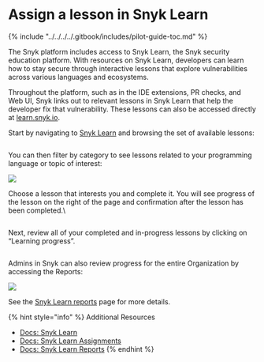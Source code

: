 # Assign a lesson in Snyk Learn

{% include "../../../../.gitbook/includes/pilot-guide-toc.md" %}

The Snyk platform includes access to Snyk Learn, the Snyk security education platform. With resources on Snyk Learn, developers can learn how to stay secure through interactive lessons that explore vulnerabilities across various languages and ecosystems.

Throughout the platform, such as in the IDE extensions, PR checks, and Web UI, Snyk links out to relevant lessons in Snyk Learn that help the developer fix that vulnerability. These lessons can also be accessed directly at [learn.snyk.io](http://learn.snyk.io).

Start by navigating to [Snyk Learn](http://learn.snyk.io) and browsing the set of available lessons:

<figure><img src="https://lh7-rt.googleusercontent.com/docsz/AD_4nXeQ323gHQhJdlpVoO_gxbiexOnn0jjMQlQxgPAWaTG1O21WUsVIoIgaIuewALqwRtgyNUBDKMNrRDg64Rib7ecparKU98Logie4UHtJp2zLzjNicPEsVlcMDRC69TkXx0e2l7IB?key=i_CNrr-DvB8PGUAzq09BT3pc" alt=""><figcaption></figcaption></figure>

You can then filter by category to see lessons related to your programming language or topic of interest:

![](https://lh7-rt.googleusercontent.com/docsz/AD_4nXcZBdQszSiTumha1gYczgqqKJuPcgx1PWsvfGYl7LZNSzWc2fUX9r0eEhUMTUpAGTbE_zSY_1U3kcLZE44sh7qfeBIKUHYh18CoJJwCZNKkxVOWZVg1RKg0YHR_VqS8_n97IvwHrw?key=i_CNrr-DvB8PGUAzq09BT3pc)

Choose a lesson that interests you and complete it. You will see progress of the lesson on the right of the page and confirmation after the lesson has been completed.\


<figure><img src="https://lh7-rt.googleusercontent.com/docsz/AD_4nXckn12l0Xhq1eDiBXPAJ-ZtTDJTWpnfP3GhavJuqPnCaBcPL-V37z_rA61QySQP1hYXdl4cWH4jE0LVHCkIN84cpfrjXyGeYnMa1wnDvWuqWndN8EMBvgNHXNkHnkAPpAiYDHGQ?key=i_CNrr-DvB8PGUAzq09BT3pc" alt=""><figcaption></figcaption></figure>

Next, review all of your completed and in-progress lessons by clicking on “Learning progress”.

<figure><img src="https://lh7-rt.googleusercontent.com/docsz/AD_4nXfjEeeTvZLabOrHcmtbVcKiJZPtR-zF5PpSwnFmVYC5mrbSBQWsVGTN4rGBDspVpLRVFQf9_QKkPHJiSIeOMkbpjmKiEQrDSEcVMFBQgFTCNUDQU371w_jhg1Q62zWcWWr0zisdFw?key=i_CNrr-DvB8PGUAzq09BT3pc" alt=""><figcaption></figcaption></figure>

Admins in Snyk can also review progress for the entire Organization by accessing the Reports:

![](https://lh7-rt.googleusercontent.com/docsz/AD_4nXdAeUEIKHvZi8Zm51zUiT4Pd7dA9gbjzf6jIyORzQxuf0CL5Zfgr7eYhw8PTUIiroMY2pmiUspC4suJUWkYTJKPyiMUdkKL-Ne4Sls_tLyAn3c7lvVHKwRUjEwtW3bWudjGOTxMGw?key=i_CNrr-DvB8PGUAzq09BT3pc)

See the [Snyk Learn reports](../../../snyk-learn/snyk-learn-reports/) page for more details.

{% hint style="info" %}
Additional Resources

* [Docs: Snyk Learn](../../../snyk-learn/)
* [Docs: Snyk Learn Assignments](../../../snyk-learn/snyk-learn-assignments.md)
* [Docs: Snyk Learn Reports](../../../snyk-learn/snyk-learn-reports/)
{% endhint %}
